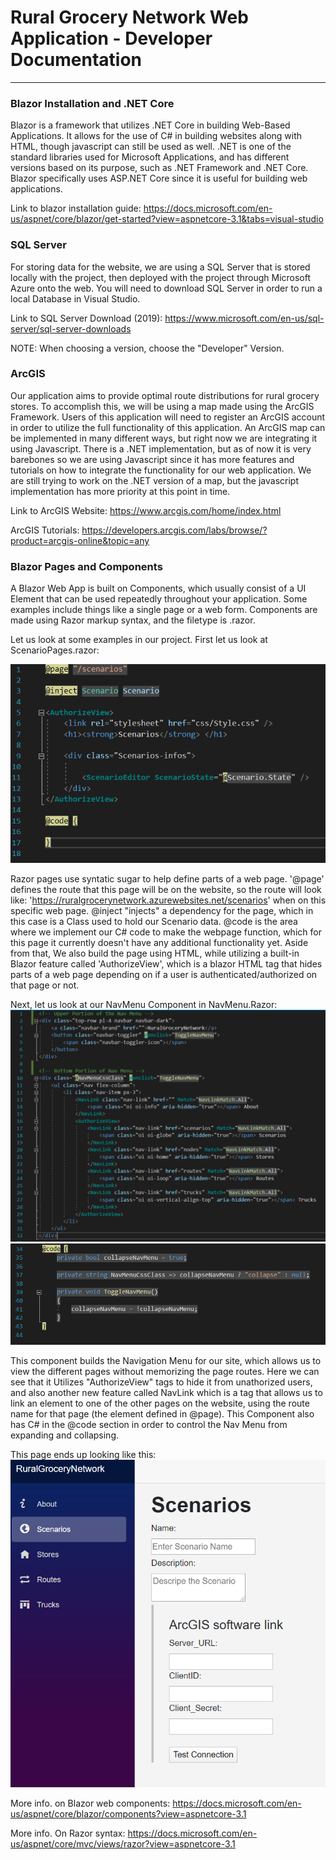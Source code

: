 # Rural Grocery Network Web Application - Developer Documentation
***
### Blazor Installation and .NET Core
Blazor is a framework that utilizes .NET Core in building Web-Based Applications. It allows for the use of
C# in building websites along with HTML, though javascript can still be used as well. .NET
is one of the standard libraries used for Microsoft Applications, and has different versions
based on its purpose, such as .NET Framework and .NET Core. Blazor specifically uses ASP.NET Core
since it is useful for building web applications.

Link to blazor installation guide: https://docs.microsoft.com/en-us/aspnet/core/blazor/get-started?view=aspnetcore-3.1&tabs=visual-studio

### SQL Server
For storing data for the website, we are using a SQL Server that is stored locally with the project, then deployed
with the project through Microsoft Azure onto the web. You will need to download SQL Server in order to run
a local Database in Visual Studio.

Link to SQL Server Download (2019): https://www.microsoft.com/en-us/sql-server/sql-server-downloads

NOTE: When choosing a version, choose the "Developer" Version.

### ArcGIS
Our application aims to provide optimal route distributions for rural grocery stores. To accomplish this, we will
be using a map made using the ArcGIS Framework. Users of this application will need to register an ArcGIS account in
order to utilize the full functionality of this application. An ArcGIS map can be implemented in many different ways,
but right now we are integrating it using Javascript. There is a .NET implementation, but as of now it is very
barebones so we are using Javascript since it has more features and tutorials on how to integrate the functionality
for our web application. We are still trying to work on the .NET version of a map, but the javascript implementation
has more priority at this point in time.

Link to ArcGIS Website: https://www.arcgis.com/home/index.html

ArcGIS Tutorials: https://developers.arcgis.com/labs/browse/?product=arcgis-online&topic=any

### Blazor Pages and Components
A Blazor Web App is built on Components, which usually consist of a
UI Element that can be used repeatedly throughout your application. Some examples include
things like a single page or a web form. Components are made using Razor markup syntax, and 
the filetype is .razor.

Let us look at some examples in our project. First let us look at ScenarioPages.razor:

![Scenarios Page Code](img/scenarios-page-code.PNG)

Razor pages use syntatic sugar to help define parts of a web page. '@page' defines the route that this page will be on the website, so the route will look like: 'https://ruralgrocerynetwork.azurewebsites.net/scenarios' when on this specific web page. @inject "injects" a dependency for the page, which in this case is a Class used to hold our Scenario data. @code is the area where we implement our C# code to make the webpage function, which for this page it currently doesn't have any additional functionality yet. Aside from that, We also build the page using HTML, while utilizing a built-in Blazor feature called 'AuthorizeView', which is a blazor HTML tag that hides parts of a web page depending on if a user is authenticated/authorized on that page or not.

Next, let us look at our NavMenu Component in NavMenu.Razor:
![NavMenu1](img/nav-menu-code-1.PNG)
![NavMenu2](img/nav-menu-code-2.PNG)

This component builds the Navigation Menu for our site, which allows us to view the different pages without memorizing the page routes.
Here we can see that it Utilizes "AuthorizeView" tags to hide it from unathorized users, and also another new feature called NavLink which is a tag that allows us to link an element to one of the other pages on the website, using the route name for that page (the element defined in @page). This Component also has C# in the @code section in order to control the Nav Menu from expanding and collapsing.

This page ends up looking like this:
![Scenarios Page](img/scenarios-page.PNG)

More info. on Blazor web components: https://docs.microsoft.com/en-us/aspnet/core/blazor/components?view=aspnetcore-3.1

More info. On Razor syntax: https://docs.microsoft.com/en-us/aspnet/core/mvc/views/razor?view=aspnetcore-3.1
